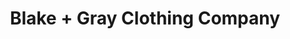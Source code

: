 ---
title: "Blake + Gray Clothing Company"
url: /lynchburg/blake-gray-clothing-company/
shop: clothes
---